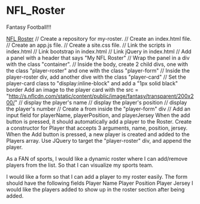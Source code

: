 # NFL_Roster
Fantasy Football!!!

[NFL Roster](http://i61.tinypic.com/5nvwuq.png)
// Create a repository for my-roster.
// Create an index.html file.
// Create an app.js file.
// Create a site.css file.
// Link the scripts in index.html
// Link bootstrap in index.html
// Link jQuery in index.html
// Add a panel with a header that says "My NFL Roster"
// Wrap the panel in a div with the class "container".
// Inside the body, create 2 child divs, one with the class "player-roster" and one with the class "player-form"
// Inside the player-roster div, add another dive with the class "player-card"
// Set the player-card class to "display:inline-block" and add a "1px solid black" border
Add an image to the player card with the src = "http://s.nflcdn.com/static/content/public/image/fantasy/transparent/200x200/"
// display the player's name
// display the player's position
// display the player's number
// Create a from inside the "player-form" div
// Add an input field for playerName, playerPosition, and playerJersey
When the add button is pressed, it should automatically add a player to the Roster.
Create a constructor for Player that accepts 3 arguments, name, position, jersey.
When the Add button is pressed, a new player is created and added to the Players array.
Use JQuery to target the "player-roster" div, and append the player.

As a FAN of sports, I would like a dynamic roster where I can add/remove players from the list. So that I can visualize my sports team.

I would like a form so that I can add a player to my roster easily.
The form should have the following fields
Player Name
Player Position
Player Jersey
I would like the players added to show up in the roster section after being added.

